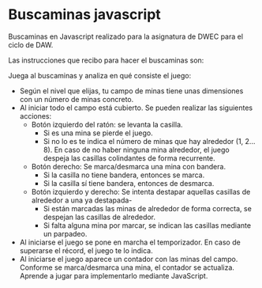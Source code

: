 # Buscaminas javascript

Buscaminas en Javascript realizado para la asignatura de DWEC para el ciclo de DAW.

Las instrucciones que recibo para hacer el buscaminas son:

Juega al buscaminas y analiza en qué consiste el juego:

* Según el nivel que elijas, tu campo de minas tiene unas dimensiones con un número de minas concreto. 
* Al iniciar todo el campo está cubierto. Se pueden realizar las siguientes acciones:
    * Botón izquierdo del ratón: se levanta la casilla. 
        * Si es una mina se pierde el juego. 
        * Si no lo es te indica el número de minas que hay alrededor (1, 2... 8). En caso de no haber ninguna mina alrededor, el juego despeja las casillas colindantes de forma recurrente.
    * Botón derecho: Se marca/desmarca una mina con bandera.
        * Si la casilla no tiene bandera, entonces se marca.
        * Si la casilla sí tiene bandera, entonces de desmarca.
    * Botón izquierdo y derecho: Se intenta destapar aquellas casillas de alrededor a una ya destapada-
        * Si están marcadas las minas de alrededor de forma correcta, se despejan las casillas de alrededor.
        * Si falta alguna mina por marcar, se indican las casillas mediante un parpadeo.
* Al iniciarse el juego se pone en marcha el temporizador. En caso de superarse el récord, el juego te lo indica.
* Al iniciarse el juego aparece un contador con las minas del campo. Conforme se marca/desmarca una mina, el contador se actualiza.
Aprende a jugar para implementarlo mediante JavaScript. 

